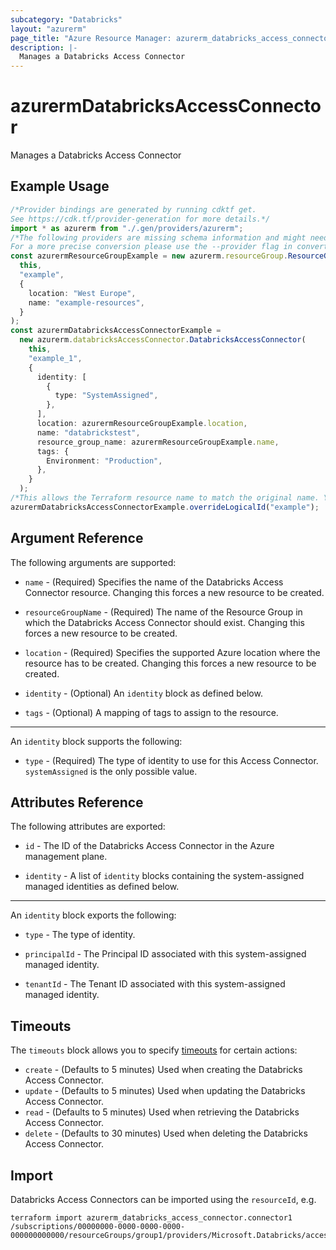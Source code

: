 ```yaml
---
subcategory: "Databricks"
layout: "azurerm"
page_title: "Azure Resource Manager: azurerm_databricks_access_connector"
description: |-
  Manages a Databricks Access Connector
---
```


# azurermDatabricksAccessConnector

Manages a Databricks Access Connector

## Example Usage

```typescript
/*Provider bindings are generated by running cdktf get.
See https://cdk.tf/provider-generation for more details.*/
import * as azurerm from "./.gen/providers/azurerm";
/*The following providers are missing schema information and might need manual adjustments to synthesize correctly: azurerm.
For a more precise conversion please use the --provider flag in convert.*/
const azurermResourceGroupExample = new azurerm.resourceGroup.ResourceGroup(
  this,
  "example",
  {
    location: "West Europe",
    name: "example-resources",
  }
);
const azurermDatabricksAccessConnectorExample =
  new azurerm.databricksAccessConnector.DatabricksAccessConnector(
    this,
    "example_1",
    {
      identity: [
        {
          type: "SystemAssigned",
        },
      ],
      location: azurermResourceGroupExample.location,
      name: "databrickstest",
      resource_group_name: azurermResourceGroupExample.name,
      tags: {
        Environment: "Production",
      },
    }
  );
/*This allows the Terraform resource name to match the original name. You can remove the call if you don't need them to match.*/
azurermDatabricksAccessConnectorExample.overrideLogicalId("example");

```

## Argument Reference

The following arguments are supported:

*   `name` - (Required) Specifies the name of the Databricks Access Connector resource. Changing this forces a new resource to be created.

*   `resourceGroupName` - (Required) The name of the Resource Group in which the Databricks Access Connector should exist. Changing this forces a new resource to be created.

*   `location` - (Required) Specifies the supported Azure location where the resource has to be created. Changing this forces a new resource to be created.

*   `identity` - (Optional) An `identity` block as defined below.

*   `tags` - (Optional) A mapping of tags to assign to the resource.

***

An `identity` block supports the following:

* `type` - (Required) The type of identity to use for this Access Connector. `systemAssigned` is the only possible value.

## Attributes Reference

The following attributes are exported:

*   `id` - The ID of the Databricks Access Connector in the Azure management plane.

*   `identity` - A list of `identity` blocks containing the system-assigned managed identities as defined below.

***

An `identity` block exports the following:

*   `type` - The type of identity.

*   `principalId` - The Principal ID associated with this system-assigned managed identity.

*   `tenantId` - The Tenant ID associated with this system-assigned managed identity.

## Timeouts

The `timeouts` block allows you to specify [timeouts](https://www.terraform.io/language/resources/syntax#operation-timeouts) for certain actions:

* `create` - (Defaults to 5 minutes) Used when creating the Databricks Access Connector.
* `update` - (Defaults to 5 minutes) Used when updating the Databricks Access Connector.
* `read` - (Defaults to 5 minutes) Used when retrieving the Databricks Access Connector.
* `delete` - (Defaults to 30 minutes) Used when deleting the Databricks Access Connector.

## Import

Databricks Access Connectors can be imported using the `resourceId`, e.g.

```console
terraform import azurerm_databricks_access_connector.connector1 /subscriptions/00000000-0000-0000-0000-000000000000/resourceGroups/group1/providers/Microsoft.Databricks/accessConnectors/connector1
```
